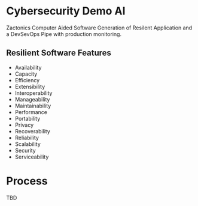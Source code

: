# Cybersecurity Demo AI

Zactonics Computer Aided Software Generation of Resilent Application and a DevSevOps Pipe with production monitoring.

## Resilient Software Features

- Availability 
- Capacity 
- Efficiency 
- Extensibility 
- Interoperability 
- Manageability 
- Maintainability 
- Performance 
- Portability 
- Privacy 
- Recoverability 
- Reliability 
- Scalability 
- Security 
- Serviceability

# Process

TBD